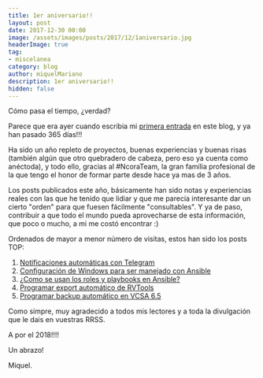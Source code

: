 ```yaml
---
title: 1er aniversario!!
layout: post
date: 2017-12-30 00:00
image: /assets/images/posts/2017/12/1aniversario.jpg
headerImage: true
tag:
- miscelanea
category: blog
author: miquelMariano
description: 1er aniversario!!
hidden: false
---
```


Cómo pasa el tiempo, ¿verdad?

Parece que era ayer cuando escribia mi [primera entrada](https://miquelmariano.github.io/2016/12/hello-world/) en este blog, y ya han pasado 365 días!!!

Ha sido un año repleto de proyectos, buenas experiencias y buenas risas (también algún que otro quebradero de cabeza, pero eso ya cuenta como anéctoda), y todo ello, gracias al #NcoraTeam, la gran família profesional de la que tengo el honor de formar parte desde hace ya mas de 3 años.

Los posts publicados este año, básicamente han sido notas y experiencias reales con las que he tenido que lidiar y que me parecia interesante dar un cierto "orden" para que fuesen fácilmente "consultables". Y ya de paso, contribuir a que todo el mundo pueda aprovecharse de esta información, que poco o mucho, a mi me costó encontrar :)

Ordenados de mayor a menor número de visitas, estos han sido los posts TOP:

1. [Notificaciones automáticas con Telegram](https://miquelmariano.github.io/2017/02/notificaciones-automaticas-con-telegram/)
2. [Configuración de Windows para ser manejado con Ansible](https://miquelmariano.github.io/2017/05/ansible-windows-managed-nodes/)
3. [¿Como se usan los roles y playbooks en Ansible?](https://miquelmariano.github.io/2017/04/roles-y-playbooks-Ansible/)
4. [Programar export automático de RVTools](https://miquelmariano.github.io/2017/04/programar-export-rvtools/)
5. [Programar backup automático en VCSA 6.5](https://miquelmariano.github.io/2017/08/backup-vcsa65-automatizado/)

Como simpre, muy agradecido a todos mis lectores y a toda la divulgación que le dais en vuestras RRSS.

A por el 2018!!!!

Un abrazo!

Miquel.
